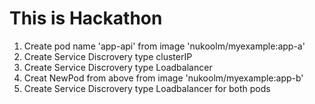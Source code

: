 # This is  Hackathon

1. Create pod name 'app-api' from image 'nukoolm/myexample:app-a'
2. Create Service Discrovery type clusterIP
3. Create Service Discrovery type Loadbalancer
4. Creat NewPod from above from image 'nukoolm/myexample:app-b'
5. Create Service Discrovery type Loadbalancer for both pods